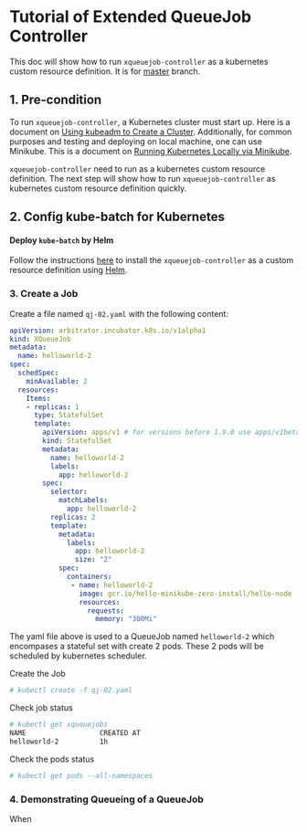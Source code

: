 # Tutorial of Extended QueueJob Controller

This doc will show how to run `xqueuejob-controller` as a kubernetes custom resource definition. It is for [master](https://github.com/kubernetes-sigs/kube-batch/tree/master) branch.

## 1. Pre-condition
To run `xqueuejob-controller`, a Kubernetes cluster must start up. Here is a document on [Using kubeadm to Create a Cluster](https://kubernetes.io/docs/setup/independent/create-cluster-kubeadm/). Additionally, for common purposes and testing and deploying on local machine, one can use Minikube. This is a document on [Running Kubernetes Locally via Minikube](https://kubernetes.io/docs/getting-started-guides/minikube/).

`xqueuejob-controller` need to run as a kubernetes custom resource definition. The next step will show how to run `xqueuejob-controller` as kubernetes custom resource definition quickly. 

## 2. Config kube-batch for Kubernetes

#### Deploy `kube-batch` by Helm

Follow the instructions [here](../../deployment/deployment.md) to install the `xqueuejob-controller` as a custom resource definition using [Helm](../../deployment/deployment.md).

### 3. Create a Job

Create a file named `qj-02.yaml` with the following content:

```yaml
apiVersion: arbitrator.incubator.k8s.io/v1alpha1
kind: XQueueJob
metadata:
  name: helloworld-2
spec:
  schedSpec:
    minAvailable: 2
  resources:
    Items:
    - replicas: 1
      type: StatefulSet
      template:
        apiVersion: apps/v1 # for versions before 1.9.0 use apps/v1beta2
        kind: StatefulSet
        metadata:
          name: helloworld-2
          labels:
            app: helloworld-2
        spec:
          selector:
            matchLabels:
              app: helloworld-2
          replicas: 2 
          template:
            metadata:
              labels:
                app: helloworld-2
                size: "2" 
            spec:
              containers:
               - name: helloworld-2
                 image: gcr.io/hello-minikube-zero-install/hello-node
                 resources:
                   requests:
                     memory: "300Mi"
```

The yaml file above is used to a QueueJob named `helloworld-2` which encompases a stateful set with create 2 pods.  These 2 pods will be scheduled by kubernetes scheduler.

Create the Job

```bash
# kubectl create -f qj-02.yaml
```

Check job status

```bash
# kubectl get xqueuejobs
NAME                  CREATED AT
helloworld-2          1h
```

Check the pods status

```bash
# kubectl get pods --all-namespaces
```
### 4. Demonstrating Queueing of a QueueJob

When 